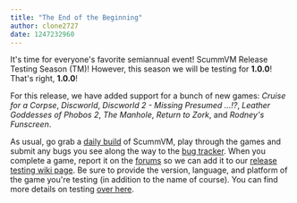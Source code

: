 ```yaml
---
title: "The End of the Beginning"
author: clone2727
date: 1247232960
---
```


It's time for everyone's favorite semiannual event! ScummVM Release Testing Season (TM)! However, this season we will be testing for **1.0.0**! That's right, **1.0.0**!

For this release, we have added support for a bunch of new games: *Cruise for a Corpse*, *Discworld*, *Discworld 2 - Missing Presumed ...!?*, *Leather Goddesses of Phobos 2*, *The Manhole*, *Return to Zork*, and *Rodney's Funscreen*.

As usual, go grab a [daily build](/downloads/#daily) of ScummVM, play through the games and submit any bugs you see along the way to the [bug tracker](http://bugs.scummvm.org/). When you complete a game, report it on the [forums](http://forums.scummvm.org/viewtopic.php?t=7599) so we can add it to our [release testing wiki page](http://wiki.scummvm.org/index.php/Release_Testing/1.0.0). Be sure to provide the version, language, and platform of the game you're testing (in addition to the name of course). You can find more details on testing [over here](http://wiki.scummvm.org/index.php/Release_Testing).

